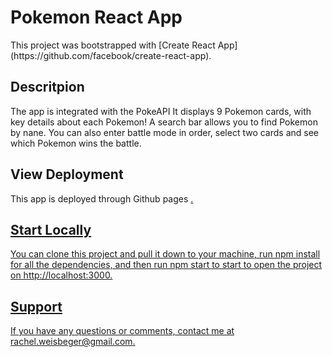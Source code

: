 # Pokemon React App

<p>This project was bootstrapped with [Create React App](https://github.com/facebook/create-react-app).</p>

## Descritpion 

<p>The app is integrated with the PokeAPI It displays 9 Pokemon cards, with key details about each Pokemon! A search bar allows you to find Pokemon by nane. You can also enter battle mode in order, select two cards and see which Pokemon wins the battle.</p>

## View Deployment

<p>This app is deployed through Github pages <a href="https://rweisberger.github.io/pokemon-app/">.</p>

## Start Locally

<p>You can clone this project and pull it down to your machine, run npm install for all the dependencies, and then run npm start to start to open the project on http://localhost:3000.</p>

## Support
<p>If you have any questions or comments, contact me at rachel.weisbeger@gmail.com.</p>



